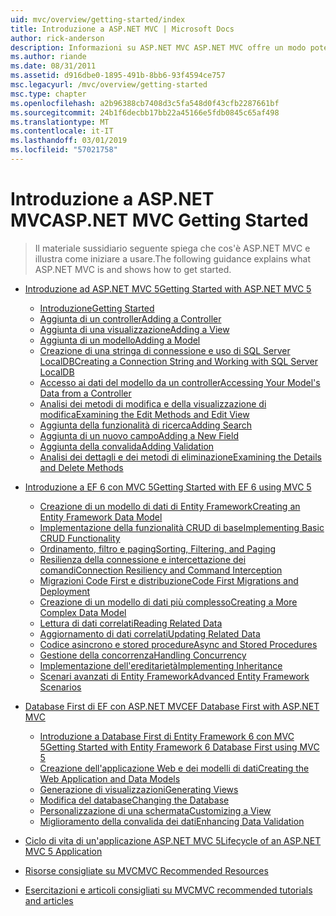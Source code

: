 ```yaml
---
uid: mvc/overview/getting-started/index
title: Introduzione a ASP.NET MVC | Microsoft Docs
author: rick-anderson
description: Informazioni su ASP.NET MVC ASP.NET MVC offre un modo potente, basato su modelli per creare siti Web dinamici che consente una netta separazione dei compiti e tale g...
ms.author: riande
ms.date: 08/31/2011
ms.assetid: d916dbe0-1895-491b-8bb6-93f4594ce757
msc.legacyurl: /mvc/overview/getting-started
msc.type: chapter
ms.openlocfilehash: a2b96388cb7408d3c5fa548d0f43cfb2287661bf
ms.sourcegitcommit: 24b1f6decbb17bb22a45166e5fdb0845c65af498
ms.translationtype: MT
ms.contentlocale: it-IT
ms.lasthandoff: 03/01/2019
ms.locfileid: "57021758"
---
```

<a name="aspnet-mvc-getting-started"></a><span data-ttu-id="1db86-103">Introduzione a ASP.NET MVC</span><span class="sxs-lookup"><span data-stu-id="1db86-103">ASP.NET MVC Getting Started</span></span>
====================
> <span data-ttu-id="1db86-104">Il materiale sussidiario seguente spiega che cos'è ASP.NET MVC e illustra come iniziare a usare.</span><span class="sxs-lookup"><span data-stu-id="1db86-104">The following guidance explains what ASP.NET MVC is and shows how to get started.</span></span>


- [<span data-ttu-id="1db86-105">Introduzione ad ASP.NET MVC 5</span><span class="sxs-lookup"><span data-stu-id="1db86-105">Getting Started with ASP.NET MVC 5</span></span>](introduction/index.md)

    - [<span data-ttu-id="1db86-106">Introduzione</span><span class="sxs-lookup"><span data-stu-id="1db86-106">Getting Started</span></span>](introduction/getting-started.md)
    - [<span data-ttu-id="1db86-107">Aggiunta di un controller</span><span class="sxs-lookup"><span data-stu-id="1db86-107">Adding a Controller</span></span>](introduction/adding-a-controller.md)
    - [<span data-ttu-id="1db86-108">Aggiunta di una visualizzazione</span><span class="sxs-lookup"><span data-stu-id="1db86-108">Adding a View</span></span>](introduction/adding-a-view.md)
    - [<span data-ttu-id="1db86-109">Aggiunta di un modello</span><span class="sxs-lookup"><span data-stu-id="1db86-109">Adding a Model</span></span>](introduction/adding-a-model.md)
    - [<span data-ttu-id="1db86-110">Creazione di una stringa di connessione e uso di SQL Server LocalDB</span><span class="sxs-lookup"><span data-stu-id="1db86-110">Creating a Connection String and Working with SQL Server LocalDB</span></span>](introduction/creating-a-connection-string.md)
    - [<span data-ttu-id="1db86-111">Accesso ai dati del modello da un controller</span><span class="sxs-lookup"><span data-stu-id="1db86-111">Accessing Your Model's Data from a Controller</span></span>](introduction/accessing-your-models-data-from-a-controller.md)
    - [<span data-ttu-id="1db86-112">Analisi dei metodi di modifica e della visualizzazione di modifica</span><span class="sxs-lookup"><span data-stu-id="1db86-112">Examining the Edit Methods and Edit View</span></span>](introduction/examining-the-edit-methods-and-edit-view.md)
    - [<span data-ttu-id="1db86-113">Aggiunta della funzionalità di ricerca</span><span class="sxs-lookup"><span data-stu-id="1db86-113">Adding Search</span></span>](introduction/adding-search.md)
    - [<span data-ttu-id="1db86-114">Aggiunta di un nuovo campo</span><span class="sxs-lookup"><span data-stu-id="1db86-114">Adding a New Field</span></span>](introduction/adding-a-new-field.md)
    - [<span data-ttu-id="1db86-115">Aggiunta della convalida</span><span class="sxs-lookup"><span data-stu-id="1db86-115">Adding Validation</span></span>](introduction/adding-validation.md)
    - [<span data-ttu-id="1db86-116">Analisi dei dettagli e dei metodi di eliminazione</span><span class="sxs-lookup"><span data-stu-id="1db86-116">Examining the Details and Delete Methods</span></span>](introduction/examining-the-details-and-delete-methods.md)
- [<span data-ttu-id="1db86-117">Introduzione a EF 6 con MVC 5</span><span class="sxs-lookup"><span data-stu-id="1db86-117">Getting Started with EF 6 using MVC 5</span></span>](getting-started-with-ef-using-mvc/index.md)

    - [<span data-ttu-id="1db86-118">Creazione di un modello di dati di Entity Framework</span><span class="sxs-lookup"><span data-stu-id="1db86-118">Creating an Entity Framework Data Model</span></span>](getting-started-with-ef-using-mvc/creating-an-entity-framework-data-model-for-an-asp-net-mvc-application.md)
    - [<span data-ttu-id="1db86-119">Implementazione della funzionalità CRUD di base</span><span class="sxs-lookup"><span data-stu-id="1db86-119">Implementing Basic CRUD Functionality</span></span>](getting-started-with-ef-using-mvc/implementing-basic-crud-functionality-with-the-entity-framework-in-asp-net-mvc-application.md)
    - [<span data-ttu-id="1db86-120">Ordinamento, filtro e paging</span><span class="sxs-lookup"><span data-stu-id="1db86-120">Sorting, Filtering, and Paging</span></span>](getting-started-with-ef-using-mvc/sorting-filtering-and-paging-with-the-entity-framework-in-an-asp-net-mvc-application.md)
    - [<span data-ttu-id="1db86-121">Resilienza della connessione e intercettazione dei comandi</span><span class="sxs-lookup"><span data-stu-id="1db86-121">Connection Resiliency and Command Interception</span></span>](getting-started-with-ef-using-mvc/connection-resiliency-and-command-interception-with-the-entity-framework-in-an-asp-net-mvc-application.md)
    - [<span data-ttu-id="1db86-122">Migrazioni Code First e distribuzione</span><span class="sxs-lookup"><span data-stu-id="1db86-122">Code First Migrations and Deployment</span></span>](getting-started-with-ef-using-mvc/migrations-and-deployment-with-the-entity-framework-in-an-asp-net-mvc-application.md)
    - [<span data-ttu-id="1db86-123">Creazione di un modello di dati più complesso</span><span class="sxs-lookup"><span data-stu-id="1db86-123">Creating a More Complex Data Model</span></span>](getting-started-with-ef-using-mvc/creating-a-more-complex-data-model-for-an-asp-net-mvc-application.md)
    - [<span data-ttu-id="1db86-124">Lettura di dati correlati</span><span class="sxs-lookup"><span data-stu-id="1db86-124">Reading Related Data</span></span>](getting-started-with-ef-using-mvc/reading-related-data-with-the-entity-framework-in-an-asp-net-mvc-application.md)
    - [<span data-ttu-id="1db86-125">Aggiornamento di dati correlati</span><span class="sxs-lookup"><span data-stu-id="1db86-125">Updating Related Data</span></span>](getting-started-with-ef-using-mvc/updating-related-data-with-the-entity-framework-in-an-asp-net-mvc-application.md)
    - [<span data-ttu-id="1db86-126">Codice asincrono e stored procedure</span><span class="sxs-lookup"><span data-stu-id="1db86-126">Async and Stored Procedures</span></span>](getting-started-with-ef-using-mvc/async-and-stored-procedures-with-the-entity-framework-in-an-asp-net-mvc-application.md)
    - [<span data-ttu-id="1db86-127">Gestione della concorrenza</span><span class="sxs-lookup"><span data-stu-id="1db86-127">Handling Concurrency</span></span>](getting-started-with-ef-using-mvc/handling-concurrency-with-the-entity-framework-in-an-asp-net-mvc-application.md)
    - [<span data-ttu-id="1db86-128">Implementazione dell'ereditarietà</span><span class="sxs-lookup"><span data-stu-id="1db86-128">Implementing Inheritance</span></span>](getting-started-with-ef-using-mvc/implementing-inheritance-with-the-entity-framework-in-an-asp-net-mvc-application.md)
    - [<span data-ttu-id="1db86-129">Scenari avanzati di Entity Framework</span><span class="sxs-lookup"><span data-stu-id="1db86-129">Advanced Entity Framework Scenarios</span></span>](getting-started-with-ef-using-mvc/advanced-entity-framework-scenarios-for-an-mvc-web-application.md)
- [<span data-ttu-id="1db86-130">Database First di EF con ASP.NET MVC</span><span class="sxs-lookup"><span data-stu-id="1db86-130">EF Database First with ASP.NET MVC</span></span>](database-first-development/index.md)

    - [<span data-ttu-id="1db86-131">Introduzione a Database First di Entity Framework 6 con MVC 5</span><span class="sxs-lookup"><span data-stu-id="1db86-131">Getting Started with Entity Framework 6 Database First using MVC 5</span></span>](database-first-development/setting-up-database.md)
    - [<span data-ttu-id="1db86-132">Creazione dell'applicazione Web e dei modelli di dati</span><span class="sxs-lookup"><span data-stu-id="1db86-132">Creating the Web Application and Data Models</span></span>](database-first-development/creating-the-web-application.md)
    - [<span data-ttu-id="1db86-133">Generazione di visualizzazioni</span><span class="sxs-lookup"><span data-stu-id="1db86-133">Generating Views</span></span>](database-first-development/generating-views.md)
    - [<span data-ttu-id="1db86-134">Modifica del database</span><span class="sxs-lookup"><span data-stu-id="1db86-134">Changing the Database</span></span>](database-first-development/changing-the-database.md)
    - [<span data-ttu-id="1db86-135">Personalizzazione di una schermata</span><span class="sxs-lookup"><span data-stu-id="1db86-135">Customizing a View</span></span>](database-first-development/customizing-a-view.md)
    - [<span data-ttu-id="1db86-136">Miglioramento della convalida dei dati</span><span class="sxs-lookup"><span data-stu-id="1db86-136">Enhancing Data Validation</span></span>](database-first-development/enhancing-data-validation.md)
- [<span data-ttu-id="1db86-137">Ciclo di vita di un'applicazione ASP.NET MVC 5</span><span class="sxs-lookup"><span data-stu-id="1db86-137">Lifecycle of an ASP.NET MVC 5 Application</span></span>](lifecycle-of-an-aspnet-mvc-5-application.md)
- [<span data-ttu-id="1db86-138">Risorse consigliate su MVC</span><span class="sxs-lookup"><span data-stu-id="1db86-138">MVC Recommended Resources</span></span>](recommended-resources-for-mvc.md)
- [<span data-ttu-id="1db86-139">Esercitazioni e articoli consigliati su MVC</span><span class="sxs-lookup"><span data-stu-id="1db86-139">MVC recommended tutorials and articles</span></span>](mvc-learning-sequence.md)

